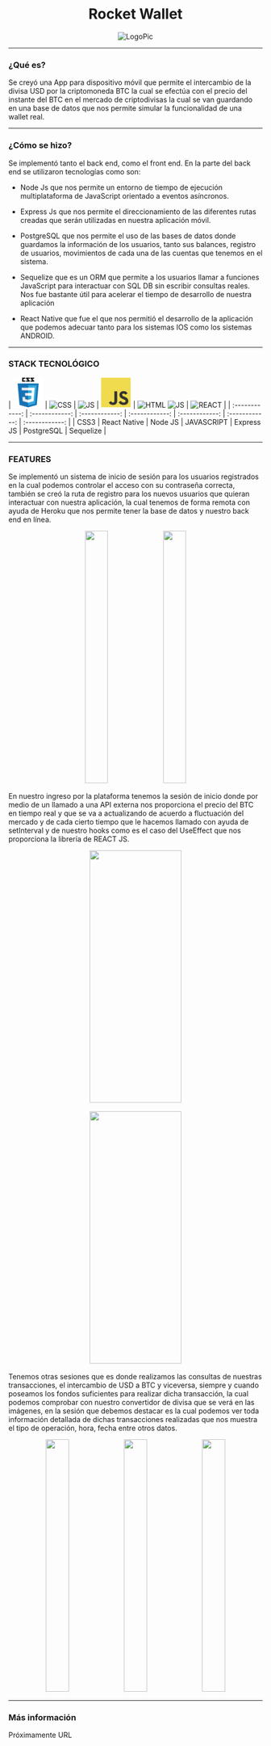 <h1 align='center'> Rocket Wallet</h1>
  <p align='center'>
  <img alt='LogoPic' src='https://github.com/andresf2448/Exchange-ProyectoFinal/blob/main/client/rocketXchange-logos/rocketXchange-logos_white.png'   width='400px' height='400px' />
</p>

********

### ¿Qué es?

Se creyó una App para dispositivo móvil que permite el intercambio de la divisa USD por la criptomoneda BTC la cual se efectúa con el precio del instante del BTC en el mercado de criptodivisas la cual se van guardando en una base de datos que nos permite simular la funcionalidad de una wallet real.

********

### ¿Cómo se hizo?


Se implementó tanto el back end, como el front end. En la parte del back end se utilizaron tecnologías como son:

* Node Js que nos permite un entorno de tiempo de ejecución multiplataforma de JavaScript orientado a eventos asíncronos.

* Express Js que nos permite el direccionamiento de las diferentes rutas creadas que serán utilizadas en nuestra aplicación móvil.

* PostgreSQL que nos permite el uso de las bases de datos donde guardamos la información de los usuarios, tanto sus balances, registro de usuarios, movimientos de cada una de las cuentas que tenemos en el sistema.

* Sequelize que es un ORM que permite a los usuarios llamar a funciones JavaScript para interactuar con SQL DB sin escribir consultas reales. Nos fue bastante útil para acelerar el tiempo de desarrollo de nuestra aplicación

* React Native que fue el que nos permitió el desarrollo de la aplicación que podemos adecuar tanto para los sistemas IOS como los sistemas ANDROID.

********

### STACK TECNOLÓGICO

| <img src="https://raw.githubusercontent.com/devicons/devicon/master/icons/css3/css3-original-wordmark.svg" width="60" alt="HTML"> | <img src="https://reactnative.dev/img/header_logo.svg" width="60" alt="CSS"> | <img src="https://external-content.duckduckgo.com/iu/?u=https%3A%2F%2Fupload.wikimedia.org%2Fwikipedia%2Fcommons%2Fthumb%2F7%2F7e%2FNode.js_logo_2015.svg%2F1280px-Node.js_logo_2015.svg.png&f=1&nofb=1" width="60" alt="JS">  | <img src="https://raw.githubusercontent.com/devicons/devicon/master/icons/javascript/javascript-original.svg" width="60" alt="REACT"> | <img src="https://external-content.duckduckgo.com/iu/?u=https%3A%2F%2Fdevtechnosys.com%2Finsights%2Fwp-content%2Fuploads%2F2019%2F06%2Fexpress-js-logo.png&f=1&nofb=1" width="60" alt="HTML"> <img src="https://external-content.duckduckgo.com/iu/?u=https%3A%2F%2Ftse4.mm.bing.net%2Fth%3Fid%3DOIP.7AOhGDnRL2eyJMUidCHZEAHaDt%26pid%3DApi&f=1" width="60" alt="JS">  | <img src="https://external-content.duckduckgo.com/iu/?u=https%3A%2F%2Ftse1.mm.bing.net%2Fth%3Fid%3DOIP.HgZ0btw9LNzzUj6_XGMgLwHaEK%26pid%3DApi&f=1" width="60" alt="REACT"> |
| :------------: | :------------: | :------------: | :------------: | :------------: | :------------: | :------------: |
| CSS3  | React Native | Node JS | JAVASCRIPT |  Express JS | PostgreSQL | Sequelize |


********

### FEATURES

Se implementó un sistema de inicio de sesión para los usuarios registrados en la cual podemos controlar el acceso con su contraseña correcta, también se creó la ruta de registro para los nuevos usuarios que quieran interactuar con nuestra aplicación, la cual tenemos de forma remota con ayuda de Heroku que nos permite tener la base de datos y nuestro back end en línea.


<p align="center">
<img  src="https://user-images.githubusercontent.com/76981775/130433621-7c8d31ed-bfd7-4ba0-ba15-a9af04bce69b.png" width="30%" height='500px'>
<img  src="https://user-images.githubusercontent.com/76981775/130433759-b4fc8f3d-4131-4785-8635-546fb7f77dbf.png" width="30%" height='500px'>
</p>

En nuestro ingreso por la plataforma tenemos la sesión de inicio donde por medio de un llamado a una API externa nos proporciona el precio del BTC en tiempo real y que se va a actualizando de acuerdo a fluctuación del mercado y de cada cierto tiempo que le hacemos llamado con ayuda de setInterval y de nuestro hooks como es el caso del UseEffect que nos proporciona la librería de REACT JS. 


<p align="center">
<img  src="https://user-images.githubusercontent.com/76981775/130434465-14fd9d59-63d8-4c6c-a738-a7bf524a2f5e.png" width="60%" height='500px'>

</p>



<p align="center">
<img  src="https://user-images.githubusercontent.com/76981775/130434465-14fd9d59-63d8-4c6c-a738-a7bf524a2f5e.png" width="60%" height='500px'>
</p>

Tenemos otras sesiones que es donde realizamos las consultas de nuestras transacciones, el intercambio de USD a BTC y viceversa, siempre y cuando poseamos los fondos suficientes para realizar dicha transacción, la cual podemos comprobar con nuestro convertidor de divisa que se verá en las imágenes, en la sesión que debemos destacar es la cual podemos ver toda información detallada de dichas transacciones realizadas que nos muestra el tipo de operación, hora, fecha entre otros datos.


<p align="center">
<img  src="https://user-images.githubusercontent.com/76981775/130434735-5832e1c5-fbb9-4f6e-8787-2a2f222dd994.png" width="30%" height='500px'>
<img  src="https://user-images.githubusercontent.com/76981775/130434806-dfa3df3f-69ca-4b7c-8df0-bc825ffaacff.png" width="30%" height='500px'>
<img  src="https://user-images.githubusercontent.com/76981775/130434924-f18e20c0-70f4-4a06-b41e-ef3e89d9f8f6.png" width="30%" height='500px'>
</p>

********

### Más información 

Próximamente URL





